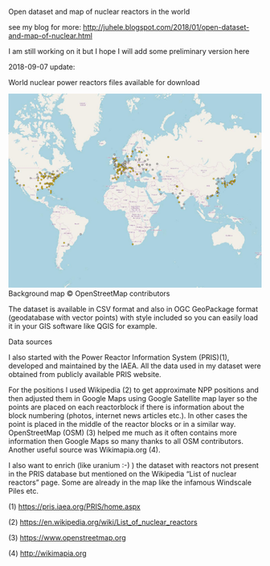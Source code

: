 Open dataset and map of nuclear reactors in the world

see my blog for more:
http://juhele.blogspot.com/2018/01/open-dataset-and-map-of-nuclear.html

I am still working on it but I hope I will add some preliminary version here


2018-09-07 update:

World nuclear power reactors files available for download

![Alt text](World_nuclear_power_reactors_preview.jpg?raw=true "World nuclear power reactors in QGIS")
Background map © OpenStreetMap contributors

The dataset is available in CSV format and also in OGC GeoPackage format (geodatabase with vector points) with style included so you can easily load it in your GIS software like QGIS for example.

Data sources

I also started with the Power Reactor Information System (PRIS)(1), developed and maintained by the IAEA. All the data used in my dataset were obtained from publicly available PRIS website.

For the positions I used Wikipedia (2) to get approximate NPP positions and then adjusted them in Google Maps using Google Satellite map layer so the points are placed on each reactorblock if there is information about the block numbering (photos, internet news articles etc.). In other cases the point is placed in the middle of the reactor blocks or in a similar way. OpenStreetMap (OSM) (3) helped me much as it often contains more information then Google Maps so many thanks to all OSM contributors. Another useful source was Wikimapia.org (4).

I also want to enrich (like uranium :-) ) the dataset with reactors not present in the PRIS database but mentioned on the Wikipedia “List of nuclear reactors” page. Some are already in the map like the infamous Windscale Piles etc.


(1) https://pris.iaea.org/PRIS/home.aspx

(2) https://en.wikipedia.org/wiki/List_of_nuclear_reactors

(3) https://www.openstreetmap.org

(4) http://wikimapia.org
